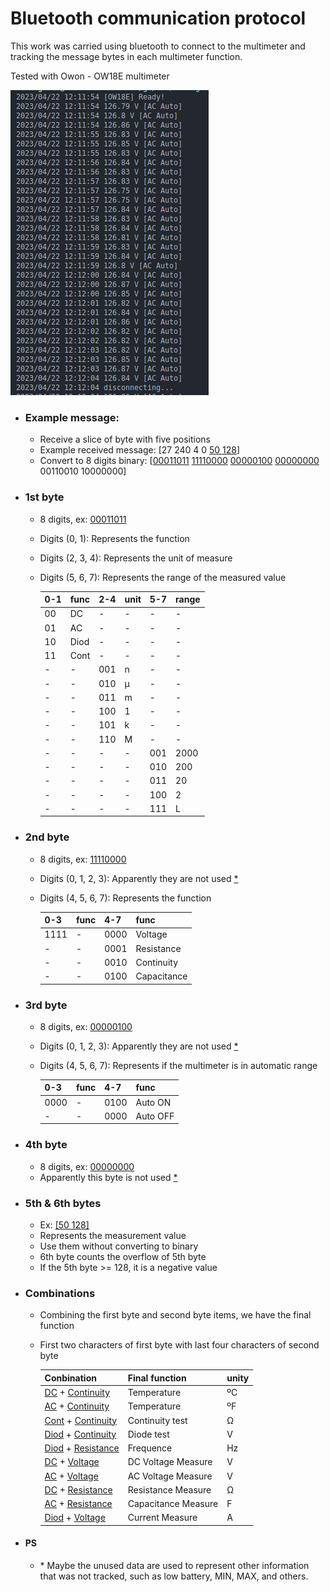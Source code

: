 # Bluetooth communication protocol 

This work was carried using bluetooth to connect to the multimeter and tracking the message bytes in each multimeter function.

Tested with Owon - OW18E multimeter

![](/screenshot/OW18E.png)

* ### Example message:

    * Receive a slice of byte with five positions
    * Example received message: [27 240 4 0 [50 128](#5th--6th-bytes)]
    * Convert to 8 digits binary: [[00011011](#1st-byte) [11110000](#2nd-byte) [00000100](#3rd-byte) [00000000](#4th-byte) 00110010 10000000]

* ### 1st byte

    * 8 digits, ex: [00011011](#example-message)
    * Digits (0, 1): Represents the function
    * Digits (2, 3, 4): Represents the unit of measure
    * Digits (5, 6, 7): Represents the range of the measured value

        | 0-1 | func | 2-4 | unit | 5-7 | range |
        | --- | ---  | --- | ---  | --- | ---   |
        | 00  | DC   | -   | -    | -   | -     |
        | 01  | AC   | -   | -    | -   | -     |
        | 10  | Diod | -   | -    | -   | -     |
        | 11  | Cont | -   | -    | -   | -     |
        | -   | -    | 001 | n    | -   | -     |
        | -   | -    | 010 | µ    | -   | -     |
        | -   | -    | 011 | m    | -   | -     |
        | -   | -    | 100 | 1    | -   | -     |
        | -   | -    | 101 | k    | -   | -     |
        | -   | -    | 110 | M    | -   | -     |
        | -   | -    | -   | -    | 001 | 2000  |
        | -   | -    | -   | -    | 010 | 200   |
        | -   | -    | -   | -    | 011 | 20    |
        | -   | -    | -   | -    | 100 | 2     |
        | -   | -    | -   | -    | 111 | L     |

* ### 2nd byte

    * 8 digits, ex: [11110000](#example-message)
    * Digits (0, 1, 2, 3): Apparently they are not used [*](#ps)
    * Digits (4, 5, 6, 7): Represents the function

        | 0-3  | func | 4-7  | func        |
        | ---  | ---  | ---  | ---         |
        | 1111 | -    | 0000 | Voltage     |
        | -    | -    | 0001 | Resistance  |
        | -    | -    | 0010 | Continuity  |
        | -    | -    | 0100 | Capacitance |

* ### 3rd byte

    * 8 digits, ex: [00000100](#example-message)
    * Digits (0, 1, 2, 3): Apparently they are not used [*](#ps)
    * Digits (4, 5, 6, 7): Represents if the multimeter is in automatic range

        | 0-3  | func | 4-7  | func     |
        | ---  | ---  | ---  | ---      |
        | 0000 | -    | 0100 | Auto ON  |
        | -    | -    | 0000 | Auto OFF |

* ### 4th byte

    * 8 digits, ex: [00000000](#example-message)
    * Apparently this byte is not used [*](#ps)

* ### 5th & 6th bytes

    * Ex: [\[50 128\]](#example-message)
    * Represents the measurement value
    * Use them without converting to binary
    * 6th byte counts the overflow of 5th byte
    * If the 5th byte >= 128, it is a negative value

* ### Combinations

    * Combining the first byte and second byte items, we have the final function
    * First two characters of first byte with last four characters of second byte

        | Conbination                                 | Final function      | unity |
        | ---                                         | ---                 | ---   |
        | [DC](#1st-byte) + [Continuity](#2nd-byte)   | Temperature         | ºC    |
        | [AC](#1st-byte) + [Continuity](#2nd-byte)   | Temperature         | ºF    |
        | [Cont](#1st-byte) + [Continuity](#2nd-byte) | Continuity test     | Ω     |
        | [Diod](#1st-byte) + [Continuity](#2nd-byte) | Diode test          | V     |
        | [Diod](#1st-byte) + [Resistance](#2nd-byte) | Frequence           | Hz    |
        | [DC](#1st-byte) + [Voltage](#2nd-byte)      | DC Voltage Measure  | V     |
        | [AC](#1st-byte) + [Voltage](#2nd-byte)      | AC Voltage Measure  | V     |
        | [DC](#1st-byte) + [Resistance](#2nd-byte)   | Resistance Measure  | Ω     |
        | [AC](#1st-byte) + [Resistance](#2nd-byte)   | Capacitance Measure | F     |
        | [Diod](#1st-byte) + [Voltage](#2nd-byte)    | Current Measure     | A     |

* #### PS

    * \* Maybe the unused data are used to represent other information that was not tracked, such as low battery, MIN, MAX, and others.